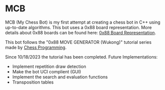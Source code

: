 # MCB
MCB (My Chess Bot) is my first attempt at creating a chess bot in C++ using up-to-date algorithms. This bot uses a 0x88 board representation. More details about 0x88 boards can be found here: <a href="https://www.chessprogramming.org/0x88">0x88 Board Representation</a>.

This bot follows the "0x88 MOVE GENERATOR (Wukong)" tutorial series made by <a href="https://www.youtube.com/@chessprogramming591">Chess Programming</a>.

Since 10/18/2023 the tutorial has been completed.
Future Implementations:
- Implement repetition draw detection
- Make the bot UCI complient (GUI)
- Implement the search and evaluation functions
- Transposition tables